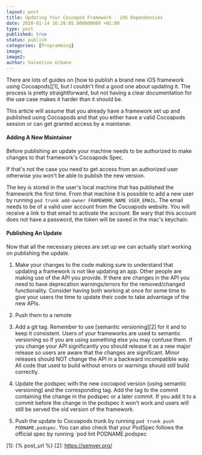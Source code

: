 ```yaml
---
layout: post
title: Updating Your Cocoapod Framework - iOS Dependencies
date: 2020-01-14 16:28:05.000000000 +01:00
type: post
published: true
status: publish
categories: [Programming]
image:
image2:
author: Valentino Urbano
---
```


There are lots of guides on [how to publish a brand new iOS framework using Cocoapods][1], but I couldn't find a good one about updating it. The process is pretty straightforward, but not having a clear documentation for the use case makes it harder than it should be.

This article will assume that you already have a framework set up and published using Cocoapods and that you either have a valid Cocoapods session or can get granted access by a maintaner.

#### Adding A New Maintainer

Before publishing an update your machine needs to be authorized to make changes to that framework's Cocoapods Spec.

If that's not the case you need to get access from an authorized user otherwise you won't be able to publish the new version.

The key is stored in the user's local machine that has published the framework the first time. From that machine it is possible to add a new user by running `pod trunk add-owner FRAMEWORK_NAME USER_EMAIL`. The email needs to be of a valid user account from the Cocoapods website. You will receive a link to that email to activate the account. Be wary that this account does not have a password, the token will be saved in the mac's keychain.

#### Publishing An Update

Now that all the necessary pieces are set up we can actually start working on publishing the update.

1. Make your changes to the code making sure to understand that updating a framework is not like updating an app. Other people are making use of the API you provide. If there are changes in the API you need to have deprecation warnings/errors for the removed/changed functionality. Consider having both working at once for some time to give your users the time to update their code to take advantage of the new APIs.

1. Push them to a remote

1. Add a git tag. Remember to use [semantic versioning][2] for it and to keep it consistent. Users of your frameworks are used to semantic versioning so if you are using something else you may confuse them. If you change your API significantly you should release it as a new major release so users are aware that the changes are significant. Minor releases should NOT change the API in a backward incompatible way. All code that used to build without errors or warnings should still build correctly.

1. Update the podspec with the new cocoapod version (using semantic versioning) and the corresponding tag. Add the tag to the commit containing the change in the podspec or a later commit. If you add it to a commit before the change in the podspec it won't work and users will still be served the old version of the framework.

1. Push the update to Cocoapods trunk by running `pod trunk push PODNAME.podspec`. You can also check that your PodSpec follows the official spec by running `pod lint PODNAME.podspec



[1]: {% post_url %}
[2]: https://semver.org/
